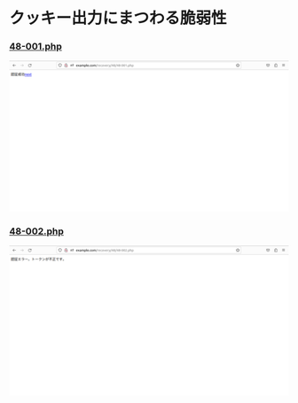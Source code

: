 # クッキー出力にまつわる脆弱性  
  
### [48-001.php](./48-001.php)  
![48-001の画像](../images/48-001_php.png)  
### [48-002.php](./48-002.php)  
![48-002の画像](../images/48-002_php.png)  